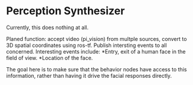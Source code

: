 Perception Synthesizer
======================

Currently, this does nothing at all.

Planed function: accept video (pi_vision) from multple sources, convert 
to 3D spatial coordinates using ros-tf. Publish intersting events to all
concerned. Interesting events include:
*Entry, exit of a human face in the field of view.
*Location of the face.

The goal here is to make sure that the behavior nodes have access to this
information, rather than having it drive the facial responses directly.
